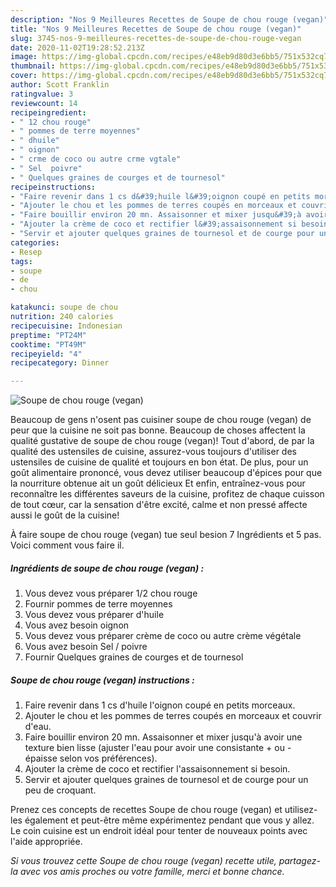 ```yaml
---
description: "Nos 9 Meilleures Recettes de Soupe de chou rouge (vegan)"
title: "Nos 9 Meilleures Recettes de Soupe de chou rouge (vegan)"
slug: 3745-nos-9-meilleures-recettes-de-soupe-de-chou-rouge-vegan
date: 2020-11-02T19:28:52.213Z
image: https://img-global.cpcdn.com/recipes/e48eb9d80d3e6bb5/751x532cq70/soupe-de-chou-rouge-vegan-photo-principale-de-la-recette.jpg
thumbnail: https://img-global.cpcdn.com/recipes/e48eb9d80d3e6bb5/751x532cq70/soupe-de-chou-rouge-vegan-photo-principale-de-la-recette.jpg
cover: https://img-global.cpcdn.com/recipes/e48eb9d80d3e6bb5/751x532cq70/soupe-de-chou-rouge-vegan-photo-principale-de-la-recette.jpg
author: Scott Franklin
ratingvalue: 3
reviewcount: 14
recipeingredient:
- " 12 chou rouge"
- " pommes de terre moyennes"
- " dhuile"
- " oignon"
- " crme de coco ou autre crme vgtale"
- " Sel  poivre"
- " Quelques graines de courges et de tournesol"
recipeinstructions:
- "Faire revenir dans 1 cs d&#39;huile l&#39;oignon coupé en petits morceaux."
- "Ajouter le chou et les pommes de terres coupés en morceaux et couvrir d&#39;eau."
- "Faire bouillir environ 20 mn. Assaisonner et mixer jusqu&#39;à avoir une texture bien lisse (ajuster l&#39;eau pour avoir une consistante + ou - épaisse selon vos préférences)."
- "Ajouter la crème de coco et rectifier l&#39;assaisonnement si besoin."
- "Servir et ajouter quelques graines de tournesol et de courge pour un peu de croquant."
categories:
- Resep
tags:
- soupe
- de
- chou

katakunci: soupe de chou 
nutrition: 240 calories
recipecuisine: Indonesian
preptime: "PT24M"
cooktime: "PT49M"
recipeyield: "4"
recipecategory: Dinner

---
```



![Soupe de chou rouge (vegan)](https://img-global.cpcdn.com/recipes/e48eb9d80d3e6bb5/751x532cq70/soupe-de-chou-rouge-vegan-photo-principale-de-la-recette.jpg)

Beaucoup de gens n'osent pas cuisiner soupe de chou rouge (vegan) de peur que la cuisine ne soit pas bonne. Beaucoup de choses affectent la qualité gustative de soupe de chou rouge (vegan)! Tout d'abord, de par la qualité des ustensiles de cuisine, assurez-vous toujours d'utiliser des ustensiles de cuisine de qualité et toujours en bon état. De plus, pour un goût alimentaire prononcé, vous devez utiliser beaucoup d'épices pour que la nourriture obtenue ait un goût délicieux Et enfin, entraînez-vous pour reconnaître les différentes saveurs de la cuisine, profitez de chaque cuisson de tout cœur, car la sensation d'être excité, calme et non pressé affecte aussi le goût de la cuisine!

<!--inarticleads1-->

À faire soupe de chou rouge (vegan) tue seul besion 7 Ingrédients et 5 pas. Voici comment vous faire il.

##### Ingrédients de soupe de chou rouge (vegan) :

1. Vous devez vous préparer  ​1/2 chou rouge
1. Fournir  pommes de terre moyennes
1. Vous devez vous préparer  d&#39;huile
1. Vous avez besoin  oignon
1. Vous devez vous préparer  crème de coco ou autre crème végétale
1. Vous avez besoin  Sel / poivre
1. Fournir  Quelques graines de courges et de tournesol




<!--inarticleads2-->

##### Soupe de chou rouge (vegan) instructions :

1. Faire revenir dans 1 cs d&#39;huile l&#39;oignon coupé en petits morceaux.
1. Ajouter le chou et les pommes de terres coupés en morceaux et couvrir d&#39;eau.
1. Faire bouillir environ 20 mn. Assaisonner et mixer jusqu&#39;à avoir une texture bien lisse (ajuster l&#39;eau pour avoir une consistante + ou - épaisse selon vos préférences).
1. Ajouter la crème de coco et rectifier l&#39;assaisonnement si besoin.
1. Servir et ajouter quelques graines de tournesol et de courge pour un peu de croquant.




<!--inarticleads1-->

<p>
Prenez ces concepts de recettes Soupe de chou rouge (vegan) et utilisez-les également et peut-être même expérimentez pendant que vous y allez. Le coin cuisine est un endroit idéal pour tenter de nouveaux points avec l'aide appropriée.
</p>

<p>
<i>Si vous trouvez cette Soupe de chou rouge (vegan) recette utile, partagez-la avec vos amis proches ou votre famille, merci et bonne chance.</i>
</p>
